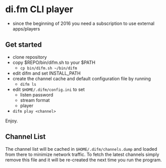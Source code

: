 # di.fm CLI player

* since the beginning of 2016 you need a subscription to use external apps/players

## Get started

- clone repository
- copy $REPO/bin/difm.sh to your $PATH
  - `cp bin/difm.sh ~/bin/difm`
- edit difm and set INSTALL_PATH
- create the channel cache and default configuration file by running
  - `difm ls`
- edit `$HOME/.difm/config.ini` to set
  - listen password
  - stream format
  - player
- `difm play <channel>`

Enjoy.

## Channel List

The channel list will be cached in `$HOME/.difm/channels.dump` and loaded from
there to minimize network traffic. To fetch the latest channels simply remove
this file and it will be re-created the next time you run the program.
